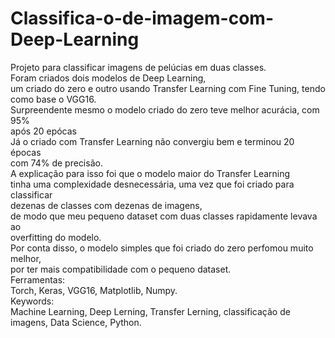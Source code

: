 # Classifica-o-de-imagem-com-Deep-Learning
Projeto para classificar imagens de pelúcias em duas classes.  
Foram criados dois modelos de Deep Learning,  
um criado do zero e outro usando Transfer Learning com Fine Tuning, tendo como base o VGG16.  
Surpreendente mesmo o modelo criado do zero teve melhor acurácia, com 95%  
após 20 epócas  
Já o criado com Transfer Learning não convergiu bem e terminou 20 épocas  
com 74% de precisão.  
A explicação para isso foi que o modelo maior do Transfer Learning  
tinha uma complexidade desnecessária, uma vez que foi criado para classificar  
dezenas de classes com dezenas de imagens,  
de modo que meu pequeno dataset com duas classes rapidamente levava ao  
overfitting do modelo.  
Por conta disso, o modelo simples que foi criado do zero perfomou muito melhor,  
por ter mais compatibilidade com o pequeno dataset.  
Ferramentas:  
Torch, Keras, VGG16, Matplotlib, Numpy.  
Keywords:  
Machine Learning, Deep Lerning, Transfer Lerning, classificação de imagens, Data Science, Python.
